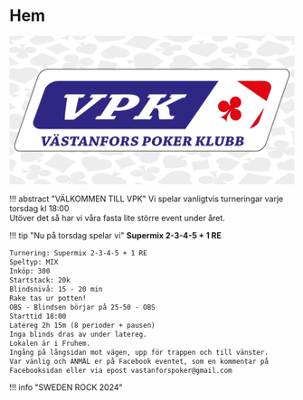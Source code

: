 # Hem

![VPK](assets/vpk_top.jpg)

!!! abstract "VÄLKOMMEN TILL VPK"
    Vi spelar vanligtvis turneringar varje torsdag kl 18:00  
    Utöver det så har vi våra fasta lite större event under året.

!!! tip "Nu på torsdag spelar vi"
    **Supermix 2-3-4-5 + 1 RE**

    Turnering: Supermix 2-3-4-5 + 1 RE  
    Speltyp: MIX  
    Inköp: 300  
    Startstack: 20k  
    Blindsnivå: 15 - 20 min  
    Rake tas ur potten!  
    OBS - Blindsen börjar på 25-50 - OBS  
    Starttid 18:00  
    Latereg 2h 15m (8 perioder + pausen)  
    Inga blinds dras av under latereg.  
    Lokalen är i Fruhem.  
    Ingång på långsidan mot vägen, upp för trappen och till vänster.  
    Var vänlig och ANMÄL er på Facebook eventet, som en kommentar på Facebooksidan eller via epost vastanforspoker@gmail.com

!!! info "SWEDEN ROCK 2024"
    <web-component-embed id="wE9lge" app_slug="countdown-timer"></web-component-embed><script src="https://app.powr.io/assets/webcomponent.js"></script>